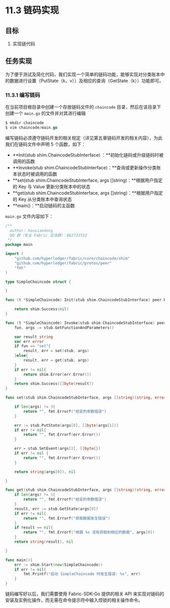 # 11.3 链码实现

## 目标

1.  实现链代码

## 任务实现

为了便于测试及简化代码，我们实现一个简单的链码功能，能够实现对分类账本中的数据进行设置（PutState（k，v））及相应的查询（GetState（k））功能即可。

### 11.3.1 编写链码

在当前项目根目录中创建一个存放链码文件的 `chaincode` 目录，然后在该目录下创建一个 `main.go` 的文件并对其进行编辑

```go
$ mkdir chaincode
$ vim chaincode/main.go 
```

编写链码必须遵守链码开发的相关规定（详见第五章链码开发的相关内容），为此我们在链码文件中声明 5 个函数，如下：

*   **Init(stub shim.ChaincodeStubInterface) ：**初始化链码或升级链码时被调用的函数
*   **Invoke(stub shim.ChaincodeStubInterface)：**查询或更新操作分类账本状态时被调用的函数
*   **set(stub shim.ChaincodeStubInterface, args []string)：**根据用户指定的 Key 与 Value 更新分类账本中的状态
*   **get(stub shim.ChaincodeStubInterface, args []string)：**根据用户指定的 Key 从分类账本中查询状态
*   **main()：**启动链码的主函数

`main.go` 文件内容如下：

```go
/**
  author: hanxiaodong
  QQ 群（专业 Fabric 交流群）：862733552
 */
package main

import (
    "github.com/hyperledger/fabric/core/chaincode/shim"
    "github.com/hyperledger/fabric/protos/peer"
    "fmt"
)

type SimpleChaincode struct {

} 

func (t *SimpleChaincode) Init(stub shim.ChaincodeStubInterface) peer.Response{

    return shim.Success(nil)
}

func (t *SimpleChaincode) Invoke(stub shim.ChaincodeStubInterface) peer.Response{
    fun, args := stub.GetFunctionAndParameters()

    var result string
    var err error
    if fun == "set"{
        result, err = set(stub, args)
    }else{
        result, err = get(stub, args)
    }
    if err != nil{
        return shim.Error(err.Error())
    }
    return shim.Success([]byte(result))
}

func set(stub shim.ChaincodeStubInterface, args []string)(string, error){

    if len(args) != 3{
        return "", fmt.Errorf("给定的参数错误")
    }

    err := stub.PutState(args[0], []byte(args[1]))
    if err != nil{
        return "", fmt.Errorf(err.Error())
    }

    err = stub.SetEvent(args[2], []byte{})
    if err != nil {
        return "", fmt.Errorf(err.Error())
    }

    return string(args[0]), nil

}

func get(stub shim.ChaincodeStubInterface, args []string)(string, error){
    if len(args) != 1{
        return "", fmt.Errorf("给定的参数错误")
    }
    result, err := stub.GetState(args[0])
    if err != nil{
        return "", fmt.Errorf("获取数据发生错误")
    }
    if result == nil{
        return "", fmt.Errorf("根据 %s 没有获取到相应的数据", args[0])
    }
    return string(result), nil

}

func main(){
    err := shim.Start(new(SimpleChaincode))
    if err != nil{
        fmt.Printf("启动 SimpleChaincode 时发生错误: %s", err)
    }
} 
```

链码编写好以后，我们需要使用 Fabric-SDK-Go 提供的相关 API 来实现对链码的安装及实例化操作，而无需在命令提示符中输入烦锁的相关操作命令。